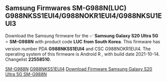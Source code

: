 <h2>Samsung Firmwares SM-G988N(LUC) G988NKSS1EUI4/G988NOKR1EUI4/G988NKSU1EUI3</h2>
Download the Samsung firmware for the ✅ <strong>Samsung Galaxy S20 Ultra 5G </strong> ⭐ <strong>SM-G988N</strong> with product code <strong>LUC</strong> <strong> from South Korea</strong>. This firmware has version number PDA <strong>G988NKSS1EUI4</strong> and CSC G988NOKR1EUI4. The operating system of this firmware is Android R , with build date 2021-10-14. Changelist <strong>22558510</strong>.


[SM-G988N](https://samfirm.shop/samsung/model/SM-G988N)
[G988NKSS1EUI4](https://samfirm.shop/samsung/pda/G988NKSS1EUI4)
[Download Firmware Samsung Galaxy S20 Ultra 5G SM-G988N](https://samfirm.shop/samsung/firmware/465145)
